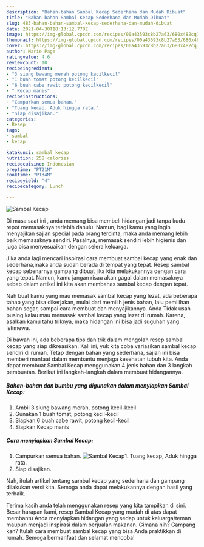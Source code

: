 ```yaml
---
description: "Bahan-bahan Sambal Kecap Sederhana dan Mudah Dibuat"
title: "Bahan-bahan Sambal Kecap Sederhana dan Mudah Dibuat"
slug: 483-bahan-bahan-sambal-kecap-sederhana-dan-mudah-dibuat
date: 2021-04-30T18:13:12.770Z
image: https://img-global.cpcdn.com/recipes/00a43593c8b27a63/680x482cq70/sambal-kecap-foto-resep-utama.jpg
thumbnail: https://img-global.cpcdn.com/recipes/00a43593c8b27a63/680x482cq70/sambal-kecap-foto-resep-utama.jpg
cover: https://img-global.cpcdn.com/recipes/00a43593c8b27a63/680x482cq70/sambal-kecap-foto-resep-utama.jpg
author: Marie Page
ratingvalue: 4.6
reviewcount: 10
recipeingredient:
- "3 siung bawang merah potong kecilkecil"
- "1 buah tomat potong kecilkecil"
- "6 buah cabe rawit potong kecilkecil"
- " Kecap manis"
recipeinstructions:
- "Campurkan semua bahan."
- "Tuang kecap, Aduk hingga rata."
- "Siap disajikan."
categories:
- Resep
tags:
- sambal
- kecap

katakunci: sambal kecap 
nutrition: 258 calories
recipecuisine: Indonesian
preptime: "PT21M"
cooktime: "PT34M"
recipeyield: "4"
recipecategory: Lunch

---
```



![Sambal Kecap](https://img-global.cpcdn.com/recipes/00a43593c8b27a63/680x482cq70/sambal-kecap-foto-resep-utama.jpg)

Di masa  saat ini , anda memang bisa membeli hidangan jadi tanpa kudu repot memasaknya terlebih dahulu. Namun, bagi kamu yang ingin menyajikan sajian special pada orang tercinta, maka anda memang lebih baik memasaknya sendiri. Pasalnya, memasak sendiri lebih higienis dan juga bisa menyesuaikan dengan selera keluarga.

Jika anda lagi mencari inspirasi cara membuat sambal kecap yang enak dan sederhana,maka anda sudah berada di tempat yang tepat. Resep sambal kecap  sebenarnya gampang dibuat jika kita melakukannya dengan cara yang tepat. Namun, kamu jangan risau akan gagal dalam memasaknya 
sebab dalam artikel ini kita akan membahas sambal kecap dengan tepat.  



Nah buat kamu yang mau memasak sambal kecap yang lezat, ada beberapa tahap yang bisa dikerjakan, mulai dari memilih jenis bahan, lalu pemilihan bahan segar, sampai cara membuat dan menyajikannya. Anda Tidak usah pusing kalau mau memasak sambal kecap yang lezat di rumah. Karena, asalkan kamu  tahu triknya, maka hidangan ini bisa jadi suguhan yang istimewa.

Di bawah ini, ada beberapa tips dan trik dalam mengolah resep sambal kecap yang siap dikreasikan. Kali ini, yuk kita coba variasikan sambal kecap sendiri di rumah. Tetap dengan bahan yang sederhana, sajian ini bisa memberi manfaat dalam membantu menjaga kesehatan tubuh kita. Anda dapat membuat Sambal Kecap menggunakan 4 jenis bahan dan 3 langkah pembuatan. Berikut ini langkah-langkah dalam membuat hidangannya.

<!--inarticleads1-->

##### Bahan-bahan dan bumbu yang digunakan dalam menyiapkan Sambal Kecap:

1. Ambil 3 siung bawang merah, potong kecil-kecil
1. Gunakan 1 buah tomat, potong kecil-kecil
1. Siapkan 6 buah cabe rawit, potong kecil-kecil
1. Siapkan  Kecap manis




<!--inarticleads2-->

##### Cara menyiapkan Sambal Kecap:

1. Campurkan semua bahan.
<img src="https://img-global.cpcdn.com/steps/4c2ef90b81d1f806/160x128cq70/sambal-kecap-langkah-memasak-1-foto.jpg" alt="Sambal Kecap">1. Tuang kecap, Aduk hingga rata.
1. Siap disajikan.




Nah, itulah artikel tentang  sambal kecap  yang sederhana dan gampang dilakukan versi kita. Semoga anda dapat melakukannya dengan hasil yang terbaik. 

Terima kasih anda telah menggunakan resep yang kita tampilkan di sini. Besar harapan kami, resep  Sambal Kecap yang mudah di atas dapat membantu Anda menyiapkan hidangan yang sedap untuk keluarga/teman maupun menjadi inspirasi dalam berjualan makanan. Gimana nih? Gampang kan? Itulah cara membuat sambal kecap yang bisa Anda praktikkan di rumah. Semoga bermanfaat dan selamat mencoba!

